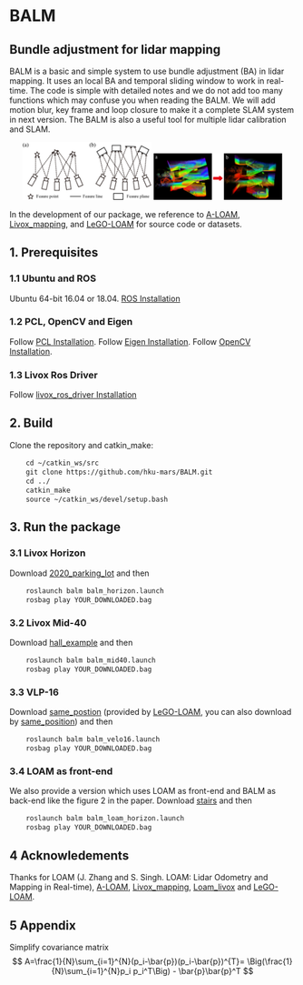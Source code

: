 # BALM

## Bundle adjustment for lidar mapping

BALM is a basic and simple system to use bundle adjustment (BA) in lidar mapping. It uses an local BA and temporal sliding window to work in real-time. The code is simple with detailed notes and we do not add too many functions which may confuse you when reading the BALM. We will add motion blur, key frame and loop closure to make it a complete SLAM system in next version. The BALM is also a useful tool for multiple lidar calibration and SLAM.

<div align="center">
    <img src="./pictures/figure1.jpg" width = 45% >
    <img src="./pictures/BAafter.jpg" width = 45% >
</div>

In the development of our package, we reference to [A-LOAM](https://github.com/HKUST-Aerial-Robotics/A-LOAM), [Livox_mapping](https://github.com/Livox-SDK/livox_mapping), and [LeGO-LOAM](https://github.com/RobustFieldAutonomyLab/LeGO-LOAM) for source code or datasets. 

## 1. Prerequisites

### 1.1 Ubuntu and ROS

Ubuntu 64-bit 16.04 or 18.04. [ROS Installation](http://wiki.ros.org/ROS/Installation)

### 1.2 PCL, OpenCV and Eigen

Follow [PCL Installation](http://www.pointclouds.org/downloads/linux.html). Follow [Eigen Installation](http://eigen.tuxfamily.org/index.php?title=Main_Page). Follow [OpenCV Installation](https://opencv.org/releases/).

### 1.3 Livox Ros Driver

Follow [livox_ros_driver Installation](https://github.com/Livox-SDK/livox_ros_driver)

## 2. Build

Clone the repository and catkin_make:

```
    cd ~/catkin_ws/src
    git clone https://github.com/hku-mars/BALM.git
    cd ../
    catkin_make
    source ~/catkin_ws/devel/setup.bash
```

## 3. Run the package

### 3.1 Livox Horizon

Download [2020_parking_lot](https://connecthkuhk-my.sharepoint.com/:u:/g/personal/u3007335_connect_hku_hk/EZn7Mbj0VRNKpZZZ0D0DkW8Bttcr6RafwpjJCAaiOAykxw?e=COCVRq) and then

```
    roslaunch balm balm_horizon.launch 
    rosbag play YOUR_DOWNLOADED.bag
```

### 3.2 Livox Mid-40

Download [hall_example](https://connecthkuhk-my.sharepoint.com/:u:/g/personal/u3007335_connect_hku_hk/EX4MPz6iorhNsT6CO-nHIgEBaz0_hMD9dqMZjPBmCJ5T9w?e=7Fiowm) and then

```
    roslaunch balm balm_mid40.launch
    rosbag play YOUR_DOWNLOADED.bag
```

### 3.3 VLP-16

Download [same_postion](https://connecthkuhk-my.sharepoint.com/:u:/g/personal/u3007335_connect_hku_hk/EdJF9fAKI7pFlPsqo8n9aAABaXv201av5sonsQIQKVXlXw?e=sqXpEr) (provided by [LeGO-LOAM](https://github.com/RobustFieldAutonomyLab/LeGO-LOAM), you can also download by [same_position](https://drive.google.com/drive/folders/1hRcgDOKWl5jmYK2m66_ctx-91_eGneip)) and then

```
    roslaunch balm balm_velo16.launch
    rosbag play YOUR_DOWNLOADED.bag
```

### 3.4 LOAM as front-end

We also provide a version which uses LOAM as front-end and BALM as back-end like the figure 2 in the paper. Download [stairs](https://connecthkuhk-my.sharepoint.com/:u:/g/personal/u3007335_connect_hku_hk/EUauSzsnUiJCrP741WMh36kBQua3qtmNtI5FWH5HzAVkdg?e=mSRGJY) and then

```
    roslaunch balm balm_loam_horizon.launch
    rosbag play YOUR_DOWNLOADED.bag
```

## 4 Acknowledements

Thanks for LOAM (J. Zhang and S. Singh. LOAM: Lidar Odometry and Mapping in Real-time),  [A-LOAM](https://github.com/HKUST-Aerial-Robotics/A-LOAM), [Livox_mapping](https://github.com/Livox-SDK/livox_mapping), [Loam_livox](https://github.com/hku-mars/loam_livox) and [LeGO-LOAM](https://github.com/RobustFieldAutonomyLab/LeGO-LOAM). 

## 5 Appendix

Simplify covariance matrix
$$
A=\frac{1}{N}\sum_{i=1}^{N}(p_i-\bar{p})(p_i-\bar{p})^{T}= \Big(\frac{1}{N}\sum_{i=1}^{N}p_i p_i^T\Big) - \bar{p}\bar{p}^T
$$
